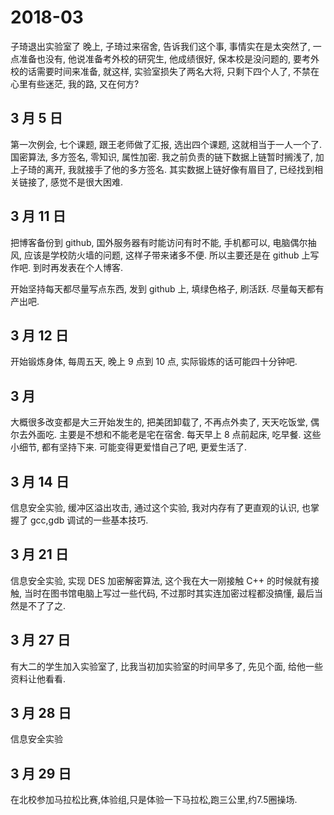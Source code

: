 # 2018-03

 子琦退出实验室了
晚上, 子琦过来宿舍, 告诉我们这个事, 事情实在是太突然了, 一点准备也没有, 他说准备考外校的研究生, 他成绩很好, 保本校是没问题的, 要考外校的话需要时间来准备, 就这样, 实验室损失了两名大将, 只剩下四个人了, 不禁在心里有些迷茫, 我的路, 又在何方?

## 3 月 5 日
第一次例会, 七个课题, 跟王老师做了汇报, 选出四个课题, 这就相当于一人一个了. 国密算法, 多方签名, 零知识, 属性加密. 我之前负责的链下数据上链暂时搁浅了, 加上子琦的离开, 我就接手了他的多方签名. 其实数据上链好像有眉目了, 已经找到相关链接了, 感觉不是很大困难.

## 3 月 11 日
把博客备份到 github, 国外服务器有时能访问有时不能, 手机都可以, 电脑偶尔抽风, 应该是学校防火墙的问题, 这样子带来诸多不便. 所以主要还是在 github 上写作吧. 到时再发表在个人博客.

开始坚持每天都尽量写点东西, 发到 github 上, 填绿色格子, 刷活跃. 尽量每天都有产出吧.

## 3 月 12 日
开始锻炼身体, 每周五天, 晚上 9 点到 10 点, 实际锻炼的话可能四十分钟吧.

## 3 月
大概很多改变都是大三开始发生的, 把美团卸载了, 不再点外卖了, 天天吃饭堂, 偶尔去外面吃. 主要是不想和不能老是宅在宿舍. 每天早上 8 点前起床, 吃早餐. 这些小细节, 都有坚持下来. 可能变得更爱惜自己了吧, 更爱生活了.

## 3 月 14 日
信息安全实验, 缓冲区溢出攻击, 通过这个实验, 我对内存有了更直观的认识, 也掌握了 gcc,gdb 调试的一些基本技巧.

## 3 月 21 日
信息安全实验, 实现 DES 加密解密算法, 这个我在大一刚接触 C++ 的时候就有接触, 当时在图书馆电脑上写过一些代码, 不过那时其实连加密过程都没搞懂, 最后当然是不了了之.

## 3 月 27 日
有大二的学生加入实验室了, 比我当初加实验室的时间早多了, 先见个面, 给他一些资料让他看看.

## 3 月 28 日
信息安全实验

## 3 月 29 日
在北校参加马拉松比赛,体验组,只是体验一下马拉松,跑三公里,约7.5圈操场.

